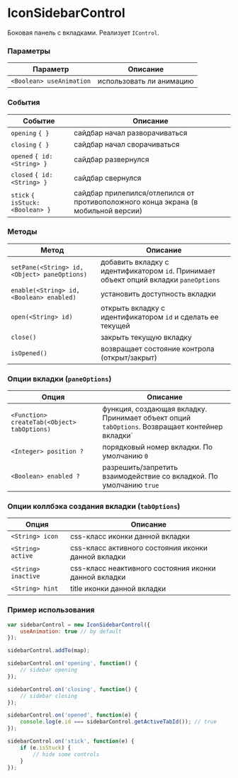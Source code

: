 # IconSidebarControl

Боковая панель с вкладками. Реализует `IControl`.


### Параметры

| Параметр | Описание |
| -------- | -------- |
| `<Boolean> useAnimation` | использовать ли анимацию |


### События

| Событие | Описание |
|---------|----------|
| `opening` `{ }` | сайдбар начал разворачиваться |
| `closing` `{ }` | сайдбар начал сворачиваться |
| `opened` `{ id: <String> }` | сайдбар развернулся |
| `closed` `{ id: <String> }` | сайдбар свернулся |
| `stick` `{ isStuck: <Boolean> }` | сайдбар прилепился/отлепился от противоположного конца экрана (в мобильной версии) |


### Методы

| Метод | Описание |
|-------|----------|
| `setPane(<String> id, <Object> paneOptions)` | добавить вкладку с идентификатором `id`. Принимает объект опций вкладки `paneOptions` |
| `enable(<String> id, <Boolean> enabled)` | установить доступность вкладки |
| `open(<String> id)` | открыть вкладку с идентификатором `id` и сделать ее текущей |
| `close()` | закрыть текущую вкладку |
| `isOpened()` | возвращает состояние контрола (открыт/закрыт) |


### Опции вкладки (`paneOptions`)

| Опция | Описание |
|-------|----------|
| `<Function> createTab(<Object> tabOptions)` | функция, создающая вкладку. Принимает объект опций `tabOptions`. Возвращает контейнер вкладки` |
| `<Integer> position ?` | порядковый номер вкладки. По умолчанию `0` |
| `<Boolean> enabled ?` | разрешить/запретить взаимодействие со вкладкой. По умолчанию `true` |


### Опции коллбэка создания вкладки (`tabOptions`)

| Опция | Описание |
|-------|----------|
| `<String> icon` | css-класс иконки данной вкладки |
| `<String> active` | css-класс активного состояния иконки данной вкладки |
| `<String> inactive` | css-класс неактивного состояния иконки данной вкладки |
| `<String> hint` | title иконки данной вкладки |


### Пример использования

```javascript
var sidebarControl = new IconSidebarControl({
    useAnimation: true // by default
});

sidebarControl.addTo(map);

sidebarControl.on('opening', function() {
    // sidebar opening
});

sidebarControl.on('closing', function() {
    // sidebar closing
});

sidebarControl.on('opened', function(e) {
    console.log(e.id === sidebarControl.getActiveTabId()); // true
});

sidebarControl.on('stick', function(e) {
    if (e.isStuck) {
        // hide some controls
    }
});
```
